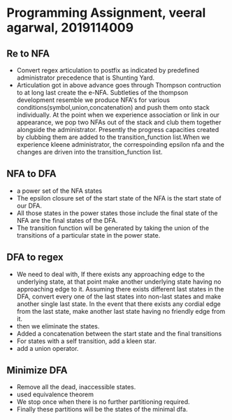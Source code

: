 # Programming Assignment, veeral agarwal, 2019114009

## Re to NFA

* Convert regex articulation to postfix as indicated by predefined administrator precedence that is Shunting Yard.
* Articulation got in above advance goes through Thompson contruction to at long last create the e-NFA. Subtleties of the thompson development resemble we produce NFA's for various conditions(symbol,union,concatenation) and push them onto stack individually. At the point when we experience association or link in our appearance, we pop two NFAs out of the stack and club them together alongside the administrator. Presently the progress capacities created by clubbing them are added to the transition_function list.When we experience kleene administrator, the correspoinding epsilon nfa and the changes are driven into the transition_function list.

## NFA to DFA

*  a power set of the NFA states
* The epsilon closure set of the start state of the NFA is the start state of our DFA.
* All those states in the power states those include the final state of the NFA are the final states of the DFA.
* The transition function will be generated by taking the union of the transitions of a particular state in the power state.

## DFA to regex

* We need to deal with, If there exists any approaching edge to the underlying state, at that point make another underlying state having no approaching edge to it. Assuming there exists different last states in the DFA, convert every one of the last states into non-last states and make another single last state. In the event that there exists any cordial edge from the last state, make another last state having no friendly edge from it.
* then we eliminate the states. 
* Added a concatenation between the start state and the final transitions
* For states with a self transition, add a kleen star.
* add a union operator.

## Minimize DFA

* Remove all the dead, inaccessible states. 
* used equivalence theorem
* We stop once when there is no further partitioning required.
* Finally these partitions will be the states of the minimal dfa.